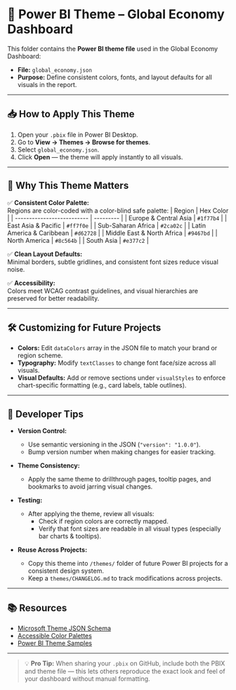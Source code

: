 # 🎨 Power BI Theme – Global Economy Dashboard

This folder contains the **Power BI theme file** used in the Global Economy Dashboard:  

- **File:** `global_economy.json`
- **Purpose:** Define consistent colors, fonts, and layout defaults for all visuals in the report.

---

## 📥 How to Apply This Theme

1. Open your `.pbix` file in Power BI Desktop.
2. Go to **View → Themes → Browse for themes**.
3. Select `global_economy.json`.
4. Click **Open** — the theme will apply instantly to all visuals.

---

## 🎯 Why This Theme Matters

✅ **Consistent Color Palette:**  
Regions are color-coded with a color-blind safe palette:
| Region                     | Hex Color |
| -------------------------- | --------- |
| Europe & Central Asia      | `#1f77b4` |
| East Asia & Pacific        | `#ff7f0e` |
| Sub-Saharan Africa         | `#2ca02c` |
| Latin America & Caribbean  | `#d62728` |
| Middle East & North Africa | `#9467bd` |
| North America              | `#8c564b` |
| South Asia                 | `#e377c2` |

✅ **Clean Layout Defaults:**  
Minimal borders, subtle gridlines, and consistent font sizes reduce visual noise.

✅ **Accessibility:**  
Colors meet WCAG contrast guidelines, and visual hierarchies are preserved for better readability.

---

## 🛠 Customizing for Future Projects

- **Colors:** Edit `dataColors` array in the JSON file to match your brand or region scheme.
- **Typography:** Modify `textClasses` to change font face/size across all visuals.
- **Visual Defaults:** Add or remove sections under `visualStyles` to enforce chart-specific formatting (e.g., card labels, table outlines).

---

## 🧠 Developer Tips

- **Version Control:**  
  - Use semantic versioning in the JSON (`"version": "1.0.0"`).
  - Bump version number when making changes for easier tracking.

- **Theme Consistency:**  
  - Apply the same theme to drillthrough pages, tooltip pages, and bookmarks to avoid jarring visual changes.

- **Testing:**  
  - After applying the theme, review all visuals:
    - Check if region colors are correctly mapped.
    - Verify that font sizes are readable in all visual types (especially bar charts & tooltips).

- **Reuse Across Projects:**  
  - Copy this theme into `/themes/` folder of future Power BI projects for a consistent design system.
  - Keep a `themes/CHANGELOG.md` to track modifications across projects.

---

## 📚 Resources

- [Microsoft Theme JSON Schema](https://learn.microsoft.com/power-bi/create-reports/desktop-report-themes#theme-json-schema)
- [Accessible Color Palettes](https://colorbrewer2.org/)
- [Power BI Theme Samples](https://github.com/microsoft/powerbi-desktop-samples)

---

> 💡 **Pro Tip:** When sharing your `.pbix` on GitHub, include both the PBIX and theme file — this lets others reproduce the exact look and feel of your dashboard without manual formatting.
